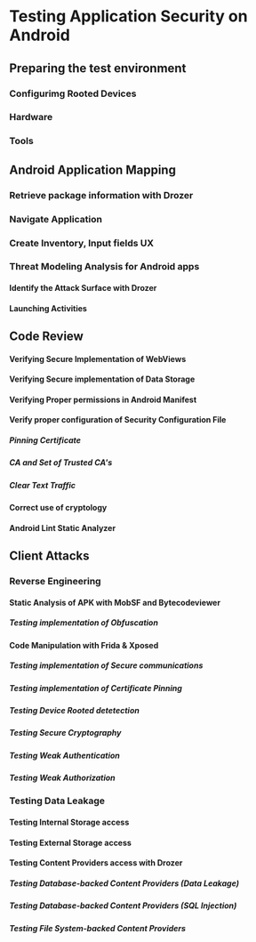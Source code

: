 # Testing Application Security on Android

## Preparing the test environment
### Configurimg  Rooted Devices
### Hardware
### Tools

## Android Application Mapping
### Retrieve package information with Drozer
### Navigate Application
### Create Inventory, Input fields UX
### Threat Modeling Analysis for Android apps
#### Identify the Attack Surface with Drozer
#### Launching Activities

## Code Review
#### Verifying Secure Implementation of WebViews
#### Verifying Secure implementation of Data Storage
#### Verifying Proper permissions in Android Manifest
#### Verify proper configuration of Security Configuration File
##### Pinning Certificate
##### CA and Set of Trusted CA's
##### Clear Text Traffic
#### Correct use of cryptology
#### Android Lint Static Analyzer

## Client Attacks
### Reverse Engineering

#### Static Analysis of APK with MobSF and Bytecodeviewer
##### Testing implementation of Obfuscation

#### Code Manipulation with Frida & Xposed
##### Testing implementation of Secure communications
##### Testing implementation of Certificate Pinning
##### Testing Device Rooted detetection
##### Testing Secure Cryptography
##### Testing Weak Authentication
##### Testing Weak Authorization

### Testing Data Leakage
#### Testing Internal Storage access 
#### Testing External Storage access
#### Testing Content Providers access with Drozer
##### Testing Database-backed Content Providers (Data Leakage)
##### Testing Database-backed Content Providers (SQL Injection) 
##### Testing File System-backed Content Providers
